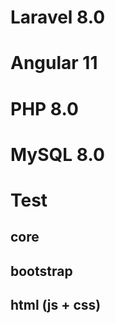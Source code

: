

# Laravel 8.0

# Angular 11

# PHP 8.0 

# MySQL 8.0

# Test

## core
## bootstrap
## html (js + css)
